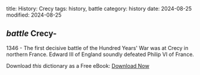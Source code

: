 title: History: Crecy
tags: history, battle
category: history
date: 2024-08-25
modified: 2024-08-25

## _battle_  Crecy-
 1346 -
The first decisive battle of the   Hundred Years' War
 was at Crecy in northern France.   Edward III of England
  soundly defeated Philip VI of France.



Download *this* dictionary as a Free eBook: [Download Now]({static}static/CairnsHistoryDictionary.pdf)

